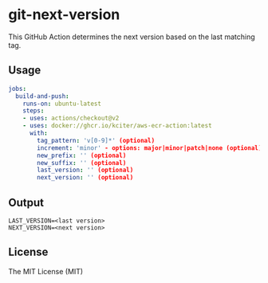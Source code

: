 # git-next-version
This GitHub Action determines the next version based on the last matching tag.


## Usage
```yaml
jobs:
  build-and-push:
    runs-on: ubuntu-latest
    steps:
    - uses: actions/checkout@v2
    - uses: docker://ghcr.io/kciter/aws-ecr-action:latest
      with:
        tag_pattern: 'v[0-9]*' (optional)
        increment: 'minor' - options: major|minor|patch|none (optional)
        new_prefix: '' (optional)
        new_suffix: '' (optional)
        last_version: '' (optional)
        next_version: '' (optional)
```

## Output
```shell
LAST_VERSION=<last version>
NEXT_VERSION=<next version>
```

## License
The MIT License (MIT)